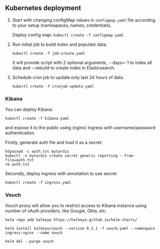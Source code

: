 ## Kubernetes deployment

1. Start with changing configMap values in `configmap.yaml` file according to your setup (namespaces, names, credentials).

    Deploy config map:
   `kubectl create -f configmap.yaml`


2. Run initial job to build index and populate data.

    `kubectl create -f job-create.yaml`

    It will provide script with 2 optional arguments, --days=-1 to index all data and --rebuild to create index in Elasticsearch.

3. Schedule cron job to update only last 24 hours of data.

    `kubectl create -f cronjob-update.yaml`

### Kibana

You can deploy Kibana:

`kubectl create -f kibana.yaml`

and expose it to the public using (nginx) Ingress with username/password authentication.

Firstly, generate auth file and load it as a secret:

```
htpasswd -c auth.txt mytardis
kubectl -n mytardis create secret generic reporting --from-file=auth.txt
rm auth.txt
```

Secondly, deploy ingress with annotation to use secret:

`kubectl create -f ingress.yaml`

### Vouch

Vouch proxy will allow you to restrict access to Kibana instance using number of oAuth providers, like Google, Okta, etc.

`helm repo add halkeye https://halkeye.github.io/helm-charts/`

`helm install halkeye/vouch --version 0.2.1 -f vouch.yaml --namespace ingress-nginx --name vouch`

`helm del --purge vouch`
